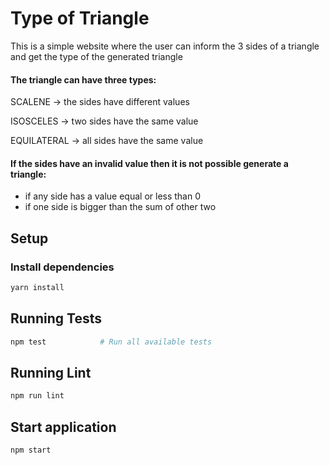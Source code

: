 # Type of Triangle

This is a simple website where the user can inform the 3 sides of a triangle and get the type of the generated triangle

#### The triangle can have three types:

  SCALENE -> the sides have different values

  ISOSCELES -> two sides have the same value

  EQUILATERAL -> all sides have the same value

#### If the sides have an invalid value then it is not possible generate a triangle:
  - if any side has a value equal or less than 0
  - if one side is bigger than the sum of other two


## Setup

### Install dependencies

```bash
yarn install
```

## Running Tests

```bash
npm test            # Run all available tests
```

## Running Lint

```bash
npm run lint
```

## Start application

```
npm start
```
